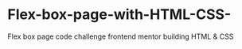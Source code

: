 # Flex-box-page-with-HTML-CSS-
 Flex box page  code challenge frontend mentor building HTML &amp; CSS 
